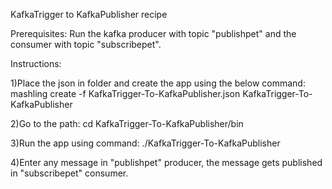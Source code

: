 KafkaTrigger to KafkaPublisher recipe

Prerequisites:
Run the kafka producer with topic "publishpet" and the consumer with topic "subscribepet".

Instructions:

1)Place the json in folder and create the app using the below command:
mashling create -f KafkaTrigger-To-KafkaPublisher.json KafkaTrigger-To-KafkaPublisher

2)Go to the path: cd KafkaTrigger-To-KafkaPublisher/bin

3)Run the app using command: ./KafkaTrigger-To-KafkaPublisher

4)Enter any message in "publishpet" producer, the message gets published in "subscribepet" consumer.


